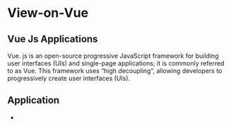 # View-on-Vue
## Vue Js Applications 
Vue. js is an open-source progressive JavaScript framework for building user interfaces (UIs) and single-page applications; it is commonly referred to as Vue. This framework uses “high decoupling”, allowing developers to progressively create user interfaces (UIs).

## Application
- 
